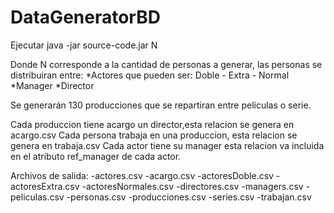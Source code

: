 # DataGeneratorBD


Ejecutar java -jar source-code.jar N


Donde N corresponde a la cantidad de personas a generar, las personas se distribuiran entre:
*Actores que pueden ser: Doble - Extra - Normal
*Manager
*Director

Se generarán 130 producciones que se repartiran entre peliculas o serie.

Cada produccion tiene acargo un director,esta relacion se genera en acargo.csv
Cada persona trabaja en una produccion, esta relacion se genera en trabaja.csv
Cada actor tiene su manager esta relacion va incluida en el atributo ref_manager de cada actor.


Archivos de salida:
        -actores.csv
	-acargo.csv
	-actoresDoble.csv
	-actoresExtra.csv
	-actoresNormales.csv
	-directores.csv
	-managers.csv
	-peliculas.csv
	-personas.csv
	-producciones.csv
	-series.csv
	-trabajan.csv
